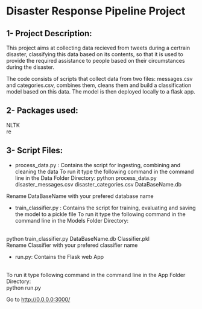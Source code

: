 # Disaster Response Pipeline Project

## 1- Project Description:
This project aims at collecting data recieved from tweets during a certrain disaster, classifying this data based on its contents,
so that it is used to provide the required assistance to people based on their circumstances during the disaster.

The code consists of scripts that collect data from two files: messages.csv and categories.csv, combines them,
cleans them and build a classification model based on this data. The model is then deployed locally to a flask app.

## 2- Packages used:

NLTK <br>
re

## 3- Script Files:

- process_data.py : Contains the script for ingesting, combining and cleaning the data
 To run it type the following command in the command line in the Data Folder Directory:
 python process_data.py disaster_messages.csv disaster_categories.csv DataBaseName.db 
 
 Rename DataBaseName with your prefered database name

- train_classifier.py : Contains the script for training, evaluating and saving the model to a pickle file
 To run it type the following command in the command line in the Models Folder Directory:
 <br>
 python train_classifier.py DataBaseName.db  Classifier.pkl 
 <br>
 Rename Classifier with your prefered classifier name

- run.py: Contains the Flask web App
<br>
To run it type following command in the command line in the App Folder Directory:
<br>
python run.py

Go to http://0.0.0.0:3000/
